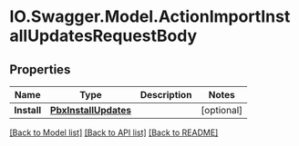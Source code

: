 # IO.Swagger.Model.ActionImportInstallUpdatesRequestBody
## Properties

Name | Type | Description | Notes
------------ | ------------- | ------------- | -------------
**Install** | [**PbxInstallUpdates**](PbxInstallUpdates.md) |  | [optional] 

[[Back to Model list]](../README.md#documentation-for-models) [[Back to API list]](../README.md#documentation-for-api-endpoints) [[Back to README]](../README.md)

